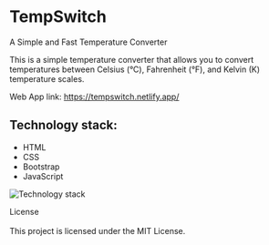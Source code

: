 # TempSwitch

A Simple and Fast Temperature Converter

This is a simple temperature converter that allows you to convert temperatures between Celsius (°C), Fahrenheit (°F), and Kelvin (K) temperature scales.

Web App link: https://tempswitch.netlify.app/ 

<h2>Technology stack:</h2>
<ul>
  <li>HTML</li>
  <li>CSS</li>
  <li>Bootstrap</li>
  <li>JavaScript</li>
</ul>

<img src="https://p92.com/binaries/content/gallery/p92website/technologies/htmlcssjs-details.png" alt="Technology stack"> 

License<br></br>
This project is licensed under the MIT License.

